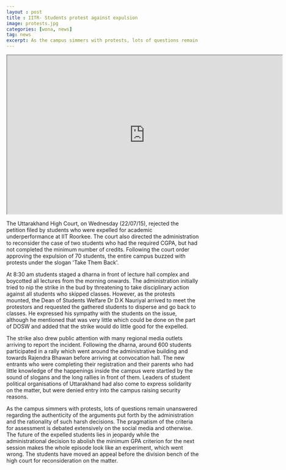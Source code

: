 ```yaml
---
layout : post
title : IITR- Students protest against expulsion
image: protests.jpg
categories: [wona, news]
tag: news
excerpt: As the campus simmers with protests, lots of questions remain unanswered regarding the authenticity of the arguments put forth by the administration and the rationality of such harsh decisions. 
---
```

<iframe width="720" height="415"
src="https://www.youtube.com/embed/OYG5_vCIDDg">
</iframe>

The Uttarakhand High Court, on Wednesday (22/07/15), rejected the petition filed by students who were expelled for academic underperformance at IIT Roorkee. The court also directed the administration to reconsider the case of two students who had the required CGPA, but had not completed the minimum number of credits. Following the court order approving the expulsion of 70 students, the entire campus buzzed with protests under the slogan 'Take Them Back'.

At 8:30 am students staged a dharna in front of lecture hall complex and boycotted all lectures from the morning onwards. The administration initially tried to nip the strike in the bud by threatening to take disciplinary action against all students who skipped classes. However, as the protests mounted, the Dean of Students Welfare Dr D.K Nauriyal arrived to meet the protestors and requested the gathered students to disperse and go back to classes. He expressed his sympathy with the students on the issue, although he mentioned that was very little which could be done on the part of DOSW and added that the strike would do little good for the expelled.

The strike also drew public attention with many regional media outlets arriving to report the incident. Following the dharna, around 600 students participated in a rally which went around the administrative building and towards Rajendra Bhawan before arriving at convocation hall. The new entrants who were completing their registration and their parents who had little knowledge of the happenings inside the campus were startled by the sound of slogans and the long rallies in front of them. Leaders of student political organisations of Uttarakhand had also come to express solidarity on the matter, but were denied entry into the campus raising security reasons.

As the campus simmers with protests, lots of questions remain unanswered regarding the authenticity of the arguments put forth by the administration and the rationality of such harsh decisions. The pragmatism of the criteria for assessment is debated extensively on the social media and otherwise. The future of the expelled students lies in jeopardy while the administrational decision to abolish the minimum GPA criterion for the next session makes the whole episode look like an experiment, which went wrong. The students have moved an appeal before the division bench of the high court for reconsideration on the matter.
